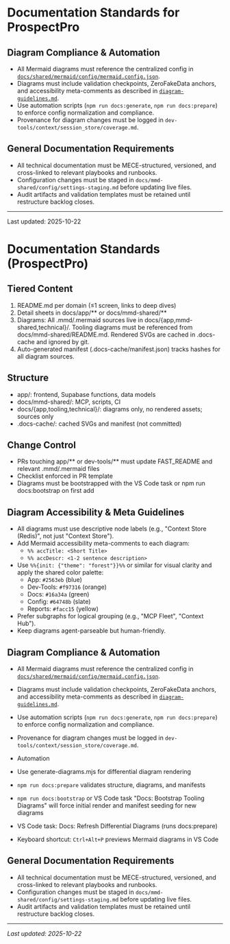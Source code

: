 # Documentation Standards for ProspectPro

## Diagram Compliance & Automation

- All Mermaid diagrams must reference the centralized config in [`docs/shared/mermaid/config/mermaid.config.json`](../shared/mermaid/config/mermaid.config.json).
- Diagrams must include validation checkpoints, ZeroFakeData anchors, and accessibility meta-comments as described in [`diagram-guidelines.md`](../guidelines/diagram-guidelines.md).
- Use automation scripts (`npm run docs:generate`, `npm run docs:prepare`) to enforce config normalization and compliance.
- Provenance for diagram changes must be logged in `dev-tools/context/session_store/coverage.md`.

## General Documentation Requirements

- All technical documentation must be MECE-structured, versioned, and cross-linked to relevant playbooks and runbooks.
- Configuration changes must be staged in `docs/mmd-shared/config/settings-staging.md` before updating live files.
- Audit artifacts and validation templates must be retained until restructure backlog closes.

---

Last updated: 2025-10-22

# Documentation Standards (ProspectPro)

## Tiered Content

1. README.md per domain (≤1 screen, links to deep dives)
2. Detail sheets in docs/app/** or docs/mmd-shared/**
3. Diagrams: All .mmd/.mermaid sources live in docs/{app,mmd-shared,technical}/. Tooling diagrams must be referenced from docs/mmd-shared/README.md. Rendered SVGs are cached in .docs-cache and ignored by git.
4. Auto-generated manifest (.docs-cache/manifest.json) tracks hashes for all diagram sources.

## Structure

- app/: frontend, Supabase functions, data models
- docs/mmd-shared/: MCP, scripts, CI
- docs/{app,tooling,technical}/: diagrams only, no rendered assets; sources only
- .docs-cache/: cached SVGs and manifest (not committed)

## Change Control

- PRs touching app/** or dev-tools/** must update FAST_README and relevant .mmd/.mermaid files
- Checklist enforced in PR template
- Diagrams must be bootstrapped with the VS Code task or npm run docs:bootstrap on first add

## Diagram Accessibility & Meta Guidelines

- All diagrams must use descriptive node labels (e.g., "Context Store (Redis)", not just "Context Store").
- Add Mermaid accessibility meta-comments to each diagram:
  - `%% accTitle: <Short Title>`
  - `%% accDescr: <1-2 sentence description>`
- Use `%%{init: {"theme": "forest"}}%%` or similar for visual clarity and apply the shared color palette:
  - App: `#2563eb` (blue)
  - Dev-Tools: `#f97316` (orange)
  - Docs: `#16a34a` (green)
  - Config: `#64748b` (slate)
  - Reports: `#facc15` (yellow)
- Prefer subgraphs for logical grouping (e.g., "MCP Fleet", "Context Hub").
- Keep diagrams agent-parseable but human-friendly.

## Diagram Compliance & Automation

- All Mermaid diagrams must reference the centralized config in [`docs/shared/mermaid/config/mermaid.config.json`](../shared/mermaid/config/mermaid.config.json).
- Diagrams must include validation checkpoints, ZeroFakeData anchors, and accessibility meta-comments as described in [`diagram-guidelines.md`](../guidelines/diagram-guidelines.md).
- Use automation scripts (`npm run docs:generate`, `npm run docs:prepare`) to enforce config normalization and compliance.
- Provenance for diagram changes must be logged in `dev-tools/context/session_store/coverage.md`.

- Automation

- Use generate-diagrams.mjs for differential diagram rendering
- `npm run docs:prepare` validates structure, diagrams, and manifests
- `npm run docs:bootstrap` or VS Code task "Docs: Bootstrap Tooling Diagrams" will force initial render and manifest seeding for new diagrams
- VS Code task: Docs: Refresh Differential Diagrams (runs docs:prepare)
- Keyboard shortcut: `Ctrl+Alt+P` previews Mermaid diagrams in VS Code

## General Documentation Requirements

- All technical documentation must be MECE-structured, versioned, and cross-linked to relevant playbooks and runbooks.
- Configuration changes must be staged in `docs/mmd-shared/config/settings-staging.md` before updating live files.
- Audit artifacts and validation templates must be retained until restructure backlog closes.

---

_Last updated: 2025-10-22_
